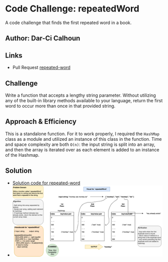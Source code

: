 # Code Challenge: repeatedWord

A code challenge that finds the first repeated word in a book.

## Author: Dar-Ci Calhoun

## Links

- Pull Request [repeated-word](https://github.com/dcalhoun286/data-structures-and-algorithms/pull/48)

## Challenge

Write a function that accepts a lengthy string parameter. Without utilizing any of the built-in library methods available to your language, return the first word to occur more than once in that provided string.

## Approach & Efficiency

This is a standalone function. For it to work properly, I required the `HashMap` class as a module and utilized an instance of this class in the function. Time and space complexity are both `O(n)`: the input string is split into an array, and then the array is iterated over as each element is added to an instance of the Hashmap.

## Solution

- [Solution code for repeated-word](./lib/repeated-word.js)
- ![repeated-word whiteboard](./assets/repeated-word.drawio.png)
